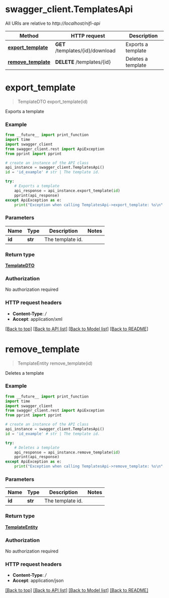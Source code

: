 # swagger_client.TemplatesApi

All URIs are relative to *http://localhost/nifi-api*

Method | HTTP request | Description
------------- | ------------- | -------------
[**export_template**](TemplatesApi.md#export_template) | **GET** /templates/{id}/download | Exports a template
[**remove_template**](TemplatesApi.md#remove_template) | **DELETE** /templates/{id} | Deletes a template


# **export_template**
> TemplateDTO export_template(id)

Exports a template



### Example 
```python
from __future__ import print_function
import time
import swagger_client
from swagger_client.rest import ApiException
from pprint import pprint

# create an instance of the API class
api_instance = swagger_client.TemplatesApi()
id = 'id_example' # str | The template id.

try: 
    # Exports a template
    api_response = api_instance.export_template(id)
    pprint(api_response)
except ApiException as e:
    print("Exception when calling TemplatesApi->export_template: %s\n" % e)
```

### Parameters

Name | Type | Description  | Notes
------------- | ------------- | ------------- | -------------
 **id** | **str**| The template id. | 

### Return type

[**TemplateDTO**](TemplateDTO.md)

### Authorization

No authorization required

### HTTP request headers

 - **Content-Type**: */*
 - **Accept**: application/xml

[[Back to top]](#) [[Back to API list]](../README.md#documentation-for-api-endpoints) [[Back to Model list]](../README.md#documentation-for-models) [[Back to README]](../README.md)

# **remove_template**
> TemplateEntity remove_template(id)

Deletes a template



### Example 
```python
from __future__ import print_function
import time
import swagger_client
from swagger_client.rest import ApiException
from pprint import pprint

# create an instance of the API class
api_instance = swagger_client.TemplatesApi()
id = 'id_example' # str | The template id.

try: 
    # Deletes a template
    api_response = api_instance.remove_template(id)
    pprint(api_response)
except ApiException as e:
    print("Exception when calling TemplatesApi->remove_template: %s\n" % e)
```

### Parameters

Name | Type | Description  | Notes
------------- | ------------- | ------------- | -------------
 **id** | **str**| The template id. | 

### Return type

[**TemplateEntity**](TemplateEntity.md)

### Authorization

No authorization required

### HTTP request headers

 - **Content-Type**: */*
 - **Accept**: application/json

[[Back to top]](#) [[Back to API list]](../README.md#documentation-for-api-endpoints) [[Back to Model list]](../README.md#documentation-for-models) [[Back to README]](../README.md)

